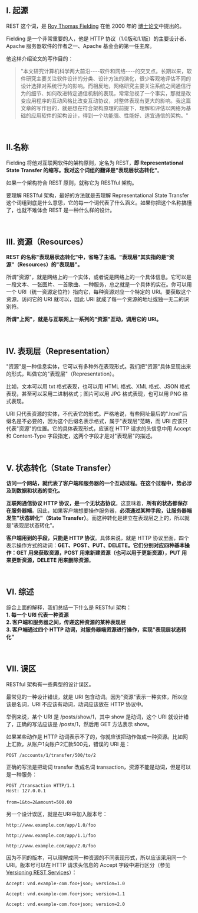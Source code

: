 ## I. 起源

REST 这个词，是 [Roy Thomas Fielding](https://en.wikipedia.org/wiki/Roy_Fielding) 在他 2000 年的
[博士论文](https://www.ics.uci.edu/~fielding/pubs/dissertation/top.htm)中提出的。

Fielding 是一个非常重要的人，他是 HTTP 协议（1.0版和1.1版）的主要设计者、Apache 服务器软件的作者之一、Apache 基金会的第一任主席。

他这样介绍论文的写作目的：

> "本文研究计算机科学两大前沿----软件和网络----的交叉点。长期以来，软件研究主要关注软件设计的分类、设计方法的演化，很少客观地评估不同的设计选择对系统行为的影响。而相反地，网络研究主要关注系统之间通信行为的细节、如何改进特定通信机制的表现，常常忽视了一个事实，那就是改变应用程序的互动风格比改变互动协议，对整体表现有更大的影响。我这篇文章的写作目的，就是想在符合架构原理的前提下，理解和评估以网络为基础的应用软件的架构设计，得到一个功能强、性能好、适宜通信的架构。"

<br>

## II.名称

Fielding 将他对互联网软件的架构原则，定名为 REST，**即 Representational State Transfer 的缩写。我对这个词组的翻译是"表现层状态转化"**。

如果一个架构符合 REST 原则，就称它为 RESTful 架构。

要理解 RESTful 架构，最好的方法就是去理解 Representational State Transfer 这个词组到底是什么意思，它的每一个词代表了什么涵义。如果你把这个名称搞懂了，也就不难体会 REST 是一种什么样的设计。

<br>

## III. 资源（Resources）

**REST 的名称"表现层状态转化"中，省略了主语。"表现层"其实指的是"资源"（Resources）的"表现层"。**

所谓"资源"，就是网络上的一个实体，或者说是网络上的一个具体信息。它可以是一段文本、一张图片、一首歌曲、一种服务，总之就是一个具体的实在。你可以用一个 URI（统一资源定位符）指向它，每种资源对应一个特定的 URI。要获取这个资源，访问它的 URI 就可以，因此 URI 就成了每一个资源的地址或独一无二的识别符。

**所谓"上网"，就是与互联网上一系列的"资源"互动，调用它的 URI。**

<br>

## IV. 表现层（Representation）

"资源"是一种信息实体，它可以有多种外在表现形式。我们把"资源"具体呈现出来的形式，叫做它的"表现层"（Representation）。

比如，文本可以用 txt 格式表现，也可以用 HTML 格式、XML 格式、JSON 格式表现，甚至可以采用二进制格式；图片可以用 JPG 格式表现，也可以用 PNG 格式表现。

URI 只代表资源的实体，不代表它的形式。严格地说，有些网址最后的".html"后缀名是不必要的，因为这个后缀名表示格式，属于"表现层"范畴，而 URI 应该只代表"资源"的位置。它的具体表现形式，应该在 HTTP 请求的头信息中用 Accept 和 Content-Type 字段指定，这两个字段才是对"表现层"的描述。

<br>

## V. 状态转化（State Transfer）

**访问一个网站，就代表了客户端和服务器的一个互动过程。在这个过程中，势必涉及到数据和状态的变化。**

**互联网通信协议 HTTP 协议，是一个无状态协议**。这意味着，**所有的状态都保存在服务器端**。因此，如果客户端想要操作服务器，**必须通过某种手段，让服务器端发生"状态转化"（State Transfer）**。而这种转化是建立在表现层之上的，所以就是"表现层状态转化"。

**客户端用到的手段，只能是 HTTP 协议**。具体来说，就是 HTTP 协议里面，四个表示操作方式的动词：**GET、POST、PUT、DELETE。它们分别对应四种基本操作：GET 用来获取资源，POST 用来新建资源（也可以用于更新资源），PUT 用来更新资源，DELETE 用来删除资源**。

<br>

## VI. 综述

综合上面的解释，我们总结一下什么是 RESTful 架构：  
**1. 每一个 URI 代表一种资源**  
**2. 客户端和服务器之间，传递这种资源的某种表现层**  
**3. 客户端通过四个 HTTP 动词，对服务器端资源进行操作，实现"表现层状态转化"**  

<br>

## VII. 误区

RESTful 架构有一些典型的设计误区。

最常见的一种设计错误，就是 URI 包含动词。因为"资源"表示一种实体，所以应该是名词，URI 不应该有动词，动词应该放在 HTTP 协议中。

举例来说，某个 URI 是 /posts/show/1，其中 show 是动词，这个 URI 就设计错了，正确的写法应该是 /posts/1，然后用 GET 方法表示 show。

如果某些动作是 HTTP 动词表示不了的，你就应该把动作做成一种资源。比如网上汇款，从账户1向账户2汇款500元，错误的 URI 是：

```
POST /accounts/1/transfer/500/to/2
```

正确的写法是把动词 transfer 改成名词 transaction，资源不能是动词，但是可以是一种服务：

```
POST /transaction HTTP/1.1
Host: 127.0.0.1
　　
from=1&to=2&amount=500.00
```

另一个设计误区，就是在URI中加入版本号：

```
http://www.example.com/app/1.0/foo

http://www.example.com/app/1.1/foo

http://www.example.com/app/2.0/foo
```

因为不同的版本，可以理解成同一种资源的不同表现形式，所以应该采用同一个 URI。版本号可以在 HTTP 请求头信息的 Accept 字段中进行区分（参见 [Versioning REST Services](https://www.informit.com/articles/article.aspx?p=1566460)）：

```
Accept: vnd.example-com.foo+json; version=1.0

Accept: vnd.example-com.foo+json; version=1.1

Accept: vnd.example-com.foo+json; version=2.0
```